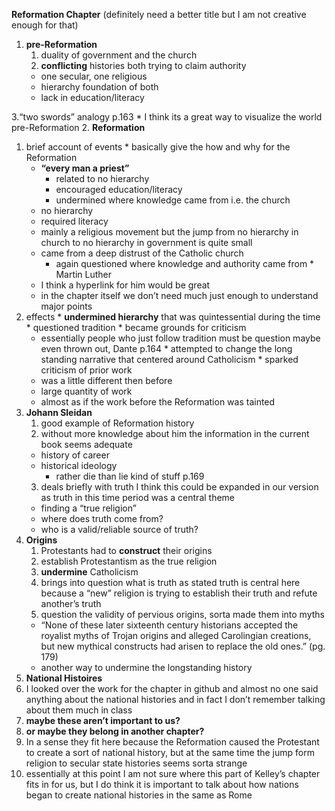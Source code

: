 **Reformation Chapter** (definitely need a better title but I am not creative enough for that)

1. **pre-Reformation** 
   1. duality of government and the church 
   2. **conflicting** histories both trying to claim authority 
     * one secular, one religious
     * hierarchy foundation of both
     * lack in education/literacy 
  
  3.“two swords” analogy p.163
     * I think its a great way to visualize the world pre-Reformation
2. **Reformation** 
   1. brief account of events
     * basically give the how and why for the Reformation
       * **“every man a priest”**
          * related to no hierarchy 
          * encouraged education/literacy 
          * undermined where knowledge came from i.e. the church 
        * no hierarchy 
        * required literacy 
        * mainly a religious movement but the jump from no hierarchy in church to no hierarchy in government is quite small
       * came from a deep distrust of the Catholic church
         * again questioned where knowledge and authority came from
     * Martin Luther
        * I think a hyperlink for him would be great
        * in the chapter itself we don’t need much just enough to understand major points
   2. effects
     * **undermined hierarchy** that was quintessential during the time
     * questioned tradition 
     * became grounds for criticism 
       * essentially people who just follow tradition must be question maybe even thrown out, Dante p.164 
     * attempted to change the long standing narrative that centered around Catholicism 
     * sparked criticism of prior work
       * was a little different then before
       * large quantity of work
       * almost as if the work before the Reformation was tainted 
3. **Johann Sleidan**
   1. good example of Reformation history 
   2. without more knowledge about him the information in the current book seems adequate 
     * history of career
     * historical ideology 
       * rather die than lie kind of stuff p.169
   3. deals briefly with truth I think this could be expanded in our version as truth in this time period was a central theme
     * finding a “true religion”
     * where does truth come from?
     * who is a valid/reliable source of truth?
4. **Origins** 
   1. Protestants had to **construct** their origins 
   2. establish Protestantism as the true religion
   3. **undermine** Catholicism 
   4. brings into question what is truth as stated truth is central here because a “new” religion is trying to establish their
   truth and refute another’s truth 
   5. question the validity of pervious origins, sorta made them into myths
     * “None of these later sixteenth century historians accepted the royalist myths of Trojan origins and alleged Carolingian         creations, but new mythical constructs had arisen to replace the old ones.” (pg. 179)
     * another way to undermine the longstanding history 
5. **National Histoires**
  1. I looked over the work for the chapter in github and almost no one said anything about the national histories and in 
  fact I don’t remember talking about them much in class
  2. **maybe these aren’t important to us?**
  3. **or maybe they belong in another chapter?**
  4. In a sense they fit here because the Reformation caused the Protestant to create a sort of national history, but at 
  the same time the jump form religion to secular state histories seems sorta strange 
  5. essentially at this point I am not sure where this part of Kelley’s chapter fits in for us, but I do think it is 
  important to talk about how nations began to create national histories in the same as Rome
